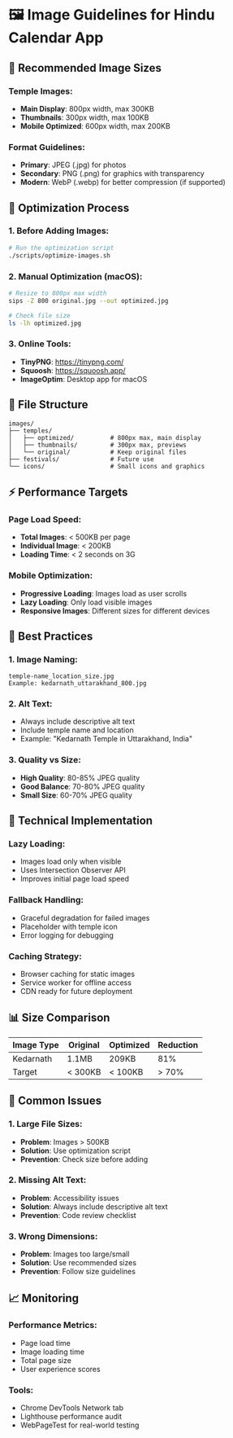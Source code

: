 # 🖼️ Image Guidelines for Hindu Calendar App

## 📏 **Recommended Image Sizes**

### **Temple Images:**
- **Main Display**: 800px width, max 300KB
- **Thumbnails**: 300px width, max 100KB
- **Mobile Optimized**: 600px width, max 200KB

### **Format Guidelines:**
- **Primary**: JPEG (.jpg) for photos
- **Secondary**: PNG (.png) for graphics with transparency
- **Modern**: WebP (.webp) for better compression (if supported)

## 🚀 **Optimization Process**

### **1. Before Adding Images:**
```bash
# Run the optimization script
./scripts/optimize-images.sh
```

### **2. Manual Optimization (macOS):**
```bash
# Resize to 800px max width
sips -Z 800 original.jpg --out optimized.jpg

# Check file size
ls -lh optimized.jpg
```

### **3. Online Tools:**
- **TinyPNG**: https://tinypng.com/
- **Squoosh**: https://squoosh.app/
- **ImageOptim**: Desktop app for macOS

## 📁 **File Structure**

```
images/
├── temples/
│   ├── optimized/          # 800px max, main display
│   ├── thumbnails/         # 300px max, previews
│   └── original/           # Keep original files
├── festivals/              # Future use
└── icons/                  # Small icons and graphics
```

## ⚡ **Performance Targets**

### **Page Load Speed:**
- **Total Images**: < 500KB per page
- **Individual Image**: < 200KB
- **Loading Time**: < 2 seconds on 3G

### **Mobile Optimization:**
- **Progressive Loading**: Images load as user scrolls
- **Lazy Loading**: Only load visible images
- **Responsive Images**: Different sizes for different devices

## 🎯 **Best Practices**

### **1. Image Naming:**
```
temple-name_location_size.jpg
Example: kedarnath_uttarakhand_800.jpg
```

### **2. Alt Text:**
- Always include descriptive alt text
- Include temple name and location
- Example: "Kedarnath Temple in Uttarakhand, India"

### **3. Quality vs Size:**
- **High Quality**: 80-85% JPEG quality
- **Good Balance**: 70-80% JPEG quality
- **Small Size**: 60-70% JPEG quality

## 🔧 **Technical Implementation**

### **Lazy Loading:**
- Images load only when visible
- Uses Intersection Observer API
- Improves initial page load speed

### **Fallback Handling:**
- Graceful degradation for failed images
- Placeholder with temple icon
- Error logging for debugging

### **Caching Strategy:**
- Browser caching for static images
- Service worker for offline access
- CDN ready for future deployment

## 📊 **Size Comparison**

| Image Type | Original | Optimized | Reduction |
|------------|----------|-----------|-----------|
| Kedarnath | 1.1MB | 209KB | 81% |
| Target | < 300KB | < 100KB | > 70% |

## 🚨 **Common Issues**

### **1. Large File Sizes:**
- **Problem**: Images > 500KB
- **Solution**: Use optimization script
- **Prevention**: Check size before adding

### **2. Missing Alt Text:**
- **Problem**: Accessibility issues
- **Solution**: Always include descriptive alt text
- **Prevention**: Code review checklist

### **3. Wrong Dimensions:**
- **Problem**: Images too large/small
- **Solution**: Use recommended sizes
- **Prevention**: Follow size guidelines

## 📈 **Monitoring**

### **Performance Metrics:**
- Page load time
- Image loading time
- Total page size
- User experience scores

### **Tools:**
- Chrome DevTools Network tab
- Lighthouse performance audit
- WebPageTest for real-world testing
